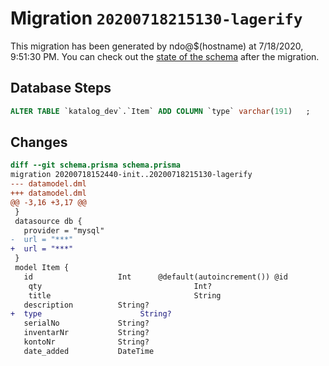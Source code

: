 # Migration `20200718215130-lagerify`

This migration has been generated by ndo@$(hostname) at 7/18/2020, 9:51:30 PM.
You can check out the [state of the schema](./schema.prisma) after the migration.

## Database Steps

```sql
ALTER TABLE `katalog_dev`.`Item` ADD COLUMN `type` varchar(191)   ;
```

## Changes

```diff
diff --git schema.prisma schema.prisma
migration 20200718152440-init..20200718215130-lagerify
--- datamodel.dml
+++ datamodel.dml
@@ -3,16 +3,17 @@
 }
 datasource db {
   provider = "mysql"
-  url = "***"
+  url = "***"
 }
 model Item {
   id                   Int      @default(autoincrement()) @id
 	qty									 Int?
 	title								 String
   description          String?
+  type          			 String?
   serialNo             String?
   inventarNr           String?
   kontoNr              String?
   date_added           DateTime
```


